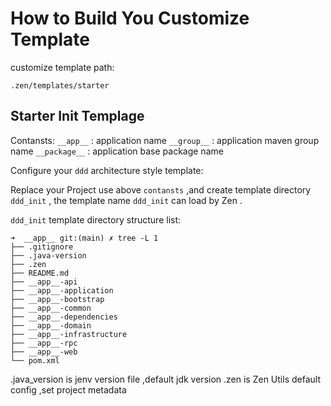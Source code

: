 # How to Build You Customize Template

customize template path:

    .zen/templates/starter

## Starter Init Templage 

Contansts:
`__app__`     : application name
`__group__`   : application maven group name
`__package__` : application base package name 

Configure your `ddd` architecture style template:

Replace your Project use above `contansts` ,and create  template directory `ddd_init` , the template name `ddd_init` can load by Zen .


`ddd_init` template directory structure list:


    ➜  __app__ git:(main) ✗ tree -L 1
    ├── .gitignore
    ├── .java-version
    ├── .zen
    ├── README.md
    ├── __app__-api
    ├── __app__-application
    ├── __app__-bootstrap
    ├── __app__-common
    ├── __app__-dependencies
    ├── __app__-domain
    ├── __app__-infrastructure
    ├── __app__-rpc
    ├── __app__-web
    └── pom.xml

.java_version is jenv version file ,default jdk version
.zen is Zen Utils default config ,set project metadata 

